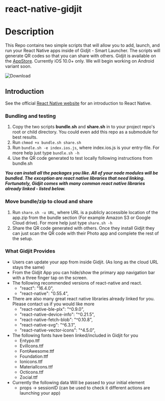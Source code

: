# react-native-gidjit
# Description

This Repo contains two simple scripts that will allow you to add, launch, and run your React Native apps inside of Gidjit - Smart Launcher.
The scripts will generate QR codes so that you can share with others.
Gidjit is available on the  [AppStore](https://itunes.apple.com/us/app/gidjit-smart-launcher/id1179176359?at=1001lnP4&mt=8).
Currently iOS 10.0+ only. We will begin working on Android variant soon.

![Download](https://s3-us-west-2.amazonaws.com/gidjit-public/iTunesGidjit.png)

## Introduction

See the official [React Native website](https://facebook.github.io/react-native/) for an introduction to React Native.

### Bundling and testing
1. Copy the two scripts **bundle.sh** and **share.sh** in to your project repo's root or child directory. You could even add this repo as a submodule for best results.
2. Run `chmod +x bundle.sh share.sh`
3. Run `bundle.sh -e index.ios.js`, where index.ios.js is your entry-file. For more help just type `bundle.sh -h`
4. Use the QR code generated to test locally following instructions from bundle.sh

***You can install all the packages you like. All of your node modules will be bundled. The exception are react native libraries that need linking. Fortunately, Gidjit comes with many common react native libraries already linked - listed below.***

### Move bundle/zip to cloud and share
1. Run `share.sh -u URL`, where URL is a publicly accessible location of the app.zip from the bundle section (For example Amazon S3 or Google Cloud drive). For more help just type `share.sh -h`
2. Share the QR code generated with others. Once they install Gidjit they can just scan the QR code with their Photo app and complete the rest of the setup.

### What Gidjit Provides
- Users can update your app from inside Gidjit. (As long as the cloud URL stays the same)
- From the Gidjit App you can hide/show the primary app navigation bar with a three finger tap on the screen.
- The following recommended versions of react-native and react.
  * "react": "16.4.0",
  * "react-native": "0.55.4",
- There are also many great react native libraries already linked for you. Please contact us if you would like more
    * "react-native-ble-plx": "^0.9.0",
    * "react-native-device-info": "^0.21.5",
    * "react-native-fetch-blob": "^0.10.8",
    * "react-native-svg": "^6.3.1",
    * "react-native-vector-icons": "^4.5.0",
- The following fonts have been linked/included in Gidjit for you
	* Entypo.ttf
	* EvilIcons.ttf
	* FontAwesome.ttf
	* Foundation.ttf
	* Ionicons.ttf
	* MaterialIcons.ttf
	* Octicons.ttf
	* Zocial.ttf
- Currently the following data Will be passed to your initial element
	* props -> sessionID (can be used to check it different actions are launching your app)
